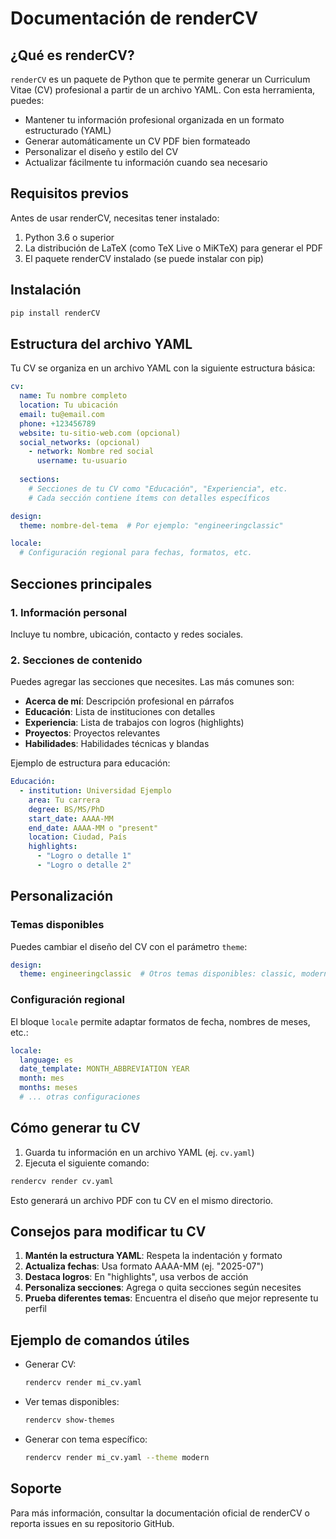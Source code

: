 # Documentación de renderCV

## ¿Qué es renderCV?

`renderCV` es un paquete de Python que te permite generar un Curriculum Vitae (CV) profesional a partir de un archivo YAML. Con esta herramienta, puedes:

- Mantener tu información profesional organizada en un formato estructurado (YAML)
- Generar automáticamente un CV PDF bien formateado
- Personalizar el diseño y estilo del CV
- Actualizar fácilmente tu información cuando sea necesario

## Requisitos previos

Antes de usar renderCV, necesitas tener instalado:

1. Python 3.6 o superior
2. La distribución de LaTeX (como TeX Live o MiKTeX) para generar el PDF
3. El paquete renderCV instalado (se puede instalar con pip)

## Instalación

```bash
pip install renderCV
```

## Estructura del archivo YAML

Tu CV se organiza en un archivo YAML con la siguiente estructura básica:

```yaml
cv:
  name: Tu nombre completo
  location: Tu ubicación
  email: tu@email.com
  phone: +123456789
  website: tu-sitio-web.com (opcional)
  social_networks: (opcional)
    - network: Nombre red social
      username: tu-usuario
  
  sections:
    # Secciones de tu CV como "Educación", "Experiencia", etc.
    # Cada sección contiene ítems con detalles específicos

design:
  theme: nombre-del-tema  # Por ejemplo: "engineeringclassic"

locale:
  # Configuración regional para fechas, formatos, etc.
```

## Secciones principales

### 1. Información personal
Incluye tu nombre, ubicación, contacto y redes sociales.

### 2. Secciones de contenido
Puedes agregar las secciones que necesites. Las más comunes son:

- **Acerca de mí**: Descripción profesional en párrafos
- **Educación**: Lista de instituciones con detalles
- **Experiencia**: Lista de trabajos con logros (highlights)
- **Proyectos**: Proyectos relevantes
- **Habilidades**: Habilidades técnicas y blandas

Ejemplo de estructura para educación:

```yaml
Educación:
  - institution: Universidad Ejemplo
    area: Tu carrera
    degree: BS/MS/PhD
    start_date: AAAA-MM
    end_date: AAAA-MM o "present"
    location: Ciudad, País
    highlights:
      - "Logro o detalle 1"
      - "Logro o detalle 2"
```

## Personalización

### Temas disponibles
Puedes cambiar el diseño del CV con el parámetro `theme`:

```yaml
design:
  theme: engineeringclassic  # Otros temas disponibles: classic, modern, etc.
```

### Configuración regional
El bloque `locale` permite adaptar formatos de fecha, nombres de meses, etc.:

```yaml
locale:
  language: es
  date_template: MONTH_ABBREVIATION YEAR
  month: mes
  months: meses
  # ... otras configuraciones
```

## Cómo generar tu CV

1. Guarda tu información en un archivo YAML (ej. `cv.yaml`)
2. Ejecuta el siguiente comando:

```bash
rendercv render cv.yaml
```

Esto generará un archivo PDF con tu CV en el mismo directorio.

## Consejos para modificar tu CV

1. **Mantén la estructura YAML**: Respeta la indentación y formato
2. **Actualiza fechas**: Usa formato AAAA-MM (ej. "2025-07")
3. **Destaca logros**: En "highlights", usa verbos de acción
4. **Personaliza secciones**: Agrega o quita secciones según necesites
5. **Prueba diferentes temas**: Encuentra el diseño que mejor represente tu perfil

## Ejemplo de comandos útiles

- Generar CV:
  ```bash
  rendercv render mi_cv.yaml
  ```

- Ver temas disponibles:
  ```bash
  rendercv show-themes
  ```

- Generar con tema específico:
  ```bash
  rendercv render mi_cv.yaml --theme modern
  ```

## Soporte

Para más información, consultar la documentación oficial de renderCV o reporta issues en su repositorio GitHub.
